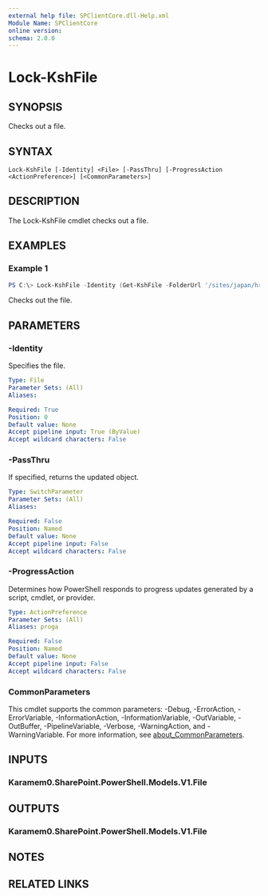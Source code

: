```yaml
---
external help file: SPClientCore.dll-Help.xml
Module Name: SPClientCore
online version:
schema: 2.0.0
---
```


# Lock-KshFile

## SYNOPSIS
Checks out a file.

## SYNTAX

```
Lock-KshFile [-Identity] <File> [-PassThru] [-ProgressAction <ActionPreference>] [<CommonParameters>]
```

## DESCRIPTION
The Lock-KshFile cmdlet checks out a file.

## EXAMPLES

### Example 1
```powershell
PS C:\> Lock-KshFile -Identity (Get-KshFile -FolderUrl '/sites/japan/hr/Shared%20Documents/README.txt')
```

Checks out the file.

## PARAMETERS

### -Identity
Specifies the file.

```yaml
Type: File
Parameter Sets: (All)
Aliases:

Required: True
Position: 0
Default value: None
Accept pipeline input: True (ByValue)
Accept wildcard characters: False
```

### -PassThru
If specified, returns the updated object.

```yaml
Type: SwitchParameter
Parameter Sets: (All)
Aliases:

Required: False
Position: Named
Default value: None
Accept pipeline input: False
Accept wildcard characters: False
```

### -ProgressAction
Determines how PowerShell responds to progress updates generated by a script, cmdlet, or provider.

```yaml
Type: ActionPreference
Parameter Sets: (All)
Aliases: proga

Required: False
Position: Named
Default value: None
Accept pipeline input: False
Accept wildcard characters: False
```

### CommonParameters
This cmdlet supports the common parameters: -Debug, -ErrorAction, -ErrorVariable, -InformationAction, -InformationVariable, -OutVariable, -OutBuffer, -PipelineVariable, -Verbose, -WarningAction, and -WarningVariable. For more information, see [about_CommonParameters](http://go.microsoft.com/fwlink/?LinkID=113216).

## INPUTS

### Karamem0.SharePoint.PowerShell.Models.V1.File

## OUTPUTS

### Karamem0.SharePoint.PowerShell.Models.V1.File

## NOTES

## RELATED LINKS
